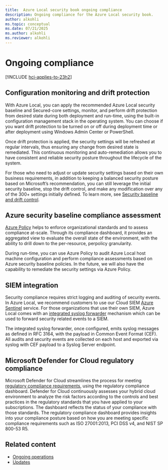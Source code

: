 ```yaml
---
title:  Azure Local security book ongoing compliance
description: Ongoing compliance for the Azure Local security book.
author: alkohli
ms.topic: conceptual
ms.date: 07/21/2025
ms.author: alkohli
ms.reviewer: alkohli
---
```


# Ongoing compliance

[!INCLUDE [hci-applies-to-23h2](../includes/hci-applies-to-23h2.md)]


## Configuration monitoring and drift protection

With Azure Local, you can apply the recommended Azure Local security baseline and Secured-core settings, monitor, and perform drift protection from desired state during both deployment and run-time, using the built-in configuration management stack in the operating system. You can choose if you want drift protection to be turned on or off during deployment time or after deployment using Windows Admin Center or PowerShell.

Once drift protection is applied, the security settings will be refreshed at regular intervals, thus ensuring any change from desired state is remediated. This continuous monitoring and auto-remediation allows you to have consistent and reliable security posture throughout the lifecycle of the system.

For those who need to adjust or update security settings based on their own business requirements, in addition to keeping a balanced security posture based on Microsoft’s recommendation, you can still leverage the initial security baseline, stop the drift control, and make any modification over any of the 300+ settings initially defined. To learn more, see [Security baseline and drift control](../manage/manage-secure-baseline.md).
 
## Azure security baseline compliance assessment

[Azure Policy](/azure/governance/policy/overview) helps to enforce organizational standards and to assess compliance at-scale. Through its compliance dashboard, it provides an aggregated view to evaluate the overall state of the environment, with the ability to drill down to the per-resource, perpolicy granularity.

During run-time, you can use Azure Policy to audit Azure Local host machine configuration and perform compliance assessments based on Azure security baseline policies. In the future, we will also have the capability to remediate the security settings via Azure Policy. 

## SIEM integration

Security compliance requires strict logging and auditing of security events. In Azure Local, we recommend customers to use our Cloud SIEM [Azure Sentinel](https://www.microsoft.com/security/business/siem-and-xdr/microsoft-sentinel/) service. For those organizations that use their own SIEM, Azure Local comes with an [integrated syslog forwarder](/azure/azure-local/manage/manage-syslog-forwarding?tabs=syslog-message-schema) mechanism which can be used to forward security related events to a SIEM.
  
The integrated syslog forwarder, once configured, emits syslog messages as defined in RFC 3164, with the payload in Common Event Format (CEF).  All audits and security events are collected on each host and exported via syslog with CEF payload to a Syslog Server endpoint.  

## Microsoft Defender for Cloud regulatory compliance

Microsoft Defender for Cloud streamlines the process for meeting [regulatory compliance requirements](/azure/defender-for-cloud/update-regulatory-compliance-packages#what-regulatory-compliance-standards-are-available-in-defender-for-cloud), using the regulatory compliance dashboard. Defender for Cloud continuously assesses your hybrid cloud environment to analyze the risk factors according to the controls and best practices in the regulatory standards that you have applied to your subscriptions. The dashboard reflects the status of your compliance with those standards. The regulatory compliance dashboard provides insights into your compliance posture based on how you are meeting specific compliance requirements such as ISO 27001:2013, PCI DSS v4, and NIST SP 800-53 R5. 

## Related content

- [Ongoing operations](operational-security-operations.md)
- [Updates](operational-security-updates.md)
